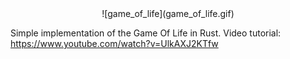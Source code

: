 <div align="center">![game_of_life](game_of_life.gif)</div>

Simple implementation of the Game Of Life in Rust. Video tutorial: https://www.youtube.com/watch?v=UlkAXJ2KTfw
